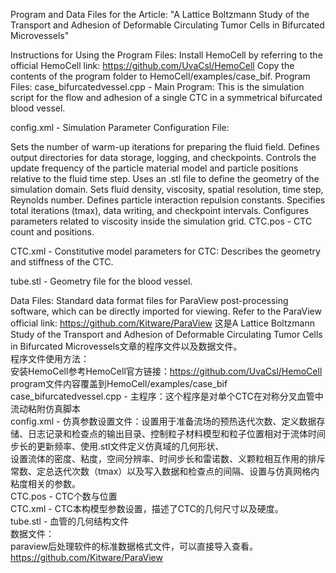 Program and Data Files for the Article:
"A Lattice Boltzmann Study of the Transport and Adhesion of Deformable Circulating Tumor Cells in Bifurcated Microvessels"

Instructions for Using the Program Files:
Install HemoCell by referring to the official HemoCell link: https://github.com/UvaCsl/HemoCell
Copy the contents of the program folder to HemoCell/examples/case_bif.
Program Files:
case_bifurcatedvessel.cpp - Main Program:
This is the simulation script for the flow and adhesion of a single CTC in a symmetrical bifurcated blood vessel.

config.xml - Simulation Parameter Configuration File:

Sets the number of warm-up iterations for preparing the fluid field.
Defines output directories for data storage, logging, and checkpoints.
Controls the update frequency of the particle material model and particle positions relative to the fluid time step.
Uses an .stl file to define the geometry of the simulation domain.
Sets fluid density, viscosity, spatial resolution, time step, Reynolds number.
Defines particle interaction repulsion constants.
Specifies total iterations (tmax), data writing, and checkpoint intervals.
Configures parameters related to viscosity inside the simulation grid.
CTC.pos - CTC count and positions.

CTC.xml - Constitutive model parameters for CTC:
Describes the geometry and stiffness of the CTC.

tube.stl - Geometry file for the blood vessel.

Data Files:
Standard data format files for ParaView post-processing software, which can be directly imported for viewing.
Refer to the ParaView official link: https://github.com/Kitware/ParaView 
这是A Lattice Boltzmann Study of the Transport and Adhesion of Deformable Circulating Tumor Cells in Bifurcated Microvessels文章的程序文件以及数据文件。  
程序文件使用方法：  
  安装HemoCell参考HemoCell官方链接：https://github.com/UvaCsl/HemoCell  
  program文件内容覆盖到HemoCell/examples/case_bif  
  case_bifurcatedvessel.cpp  -  主程序：这个程序是对单个CTC在对称分叉血管中流动粘附仿真脚本  
  config.xml  -  仿真参数设置文件：设置用于准备流场的预热迭代次数、定义数据存储、日志记录和检查点的输出目录、控制粒子材料模型和粒子位置相对于流体时间步长的更新频率、使用.stl文件定义仿真域的几何形状、  
  设置流体的密度、粘度，空间分辨率、时间步长和雷诺数、义颗粒相互作用的排斥常数、定总迭代次数（tmax）以及写入数据和检查点的间隔、设置与仿真网格内粘度相关的参数。  
  CTC.pos  -  CTC个数与位置  
  CTC.xml  -  CTC本构模型参数设置，描述了CTC的几何尺寸以及硬度。  
  tube.stl  -  血管的几何结构文件  
数据文件：  
  paraview后处理软件的标准数据格式文件，可以直接导入查看。  
  https://github.com/Kitware/ParaView  
